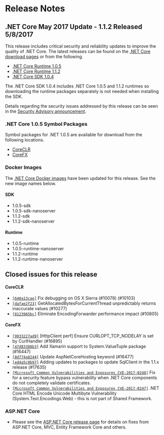 # Release Notes

## .NET Core May 2017 Update - 1.1.2 Released 5/8/2017

This release includes critical security and reliability updates to improve the quality of .NET Core. The latest releases can be found on the [.NET Core download pages](https://www.microsoft.com/net/download/core#/runtime) or from the following.

* [.NET Core Runtime 1.0.5](https://github.com/dotnet/core/blob/master/release-notes/download-archives/1.0.5-download.md)
* [.NET Core Runtime 1.1.2](https://github.com/dotnet/core/blob/master/release-notes/download-archives/1.1.2-download.md)
* [.NET Core SDK 1.0.4](https://github.com/dotnet/core/blob/master/release-notes/download-archives/1.0.4-sdk-download.md)

The .NET Core SDK 1.0.4 includes .NET Core 1.0.5 and 1.1.2 runtimes so downloading the runtime packages separately is not needed when installing the SDK.

Details regarding the security issues addressed by this release can be seen in the [Security Advisory announcement](https://github.com/dotnet/announcements/issues/12).

### .NET Core 1.0.5 Symbol Packages

Symbol packages for .NET 1.0.5 are available for download from the following locations.

* [CoreCLR](https://go.microsoft.com/fwlink/?LinkID=848773)
* [CoreFX](https://go.microsoft.com/fwlink/?LinkID=848774)

### Docker Images

The [.NET Core Docker images](https://hub.docker.com/r/microsoft/dotnet/) have been updated for this release. See the new image names below.

#### SDK

* 1.0.5-sdk
* 1.0.5-sdk-nanoserver
* 1.1.2-sdk
* 1.1.2-sdk-nanoserver

#### Runtime

* 1.0.5-runtime
* 1.0.5-runtime-nanoserver
* 1.1.2-runtime
* 1.1.2-runtime-nanoserver

## Closed issues for this release

#### CoreCLR

* [`[640a13cae]`](https://github.com/dotnet/coreclr/commit/640a13cae) Fix debugging on OS X Sierra (#10078) (#10103)
* [`[dafae2f23]`](https://github.com/dotnet/coreclr/commit/dafae2f23) GetAllocatedBytesForCurrentThread unpredictably returns inaccurate values (#10277)
* [`[8123965bc]`](https://github.com/dotnet/coreclr/commit/8123965bc) Eliminate EncodingForwarder performance impact (#10805)

#### CoreFX

* [`[9933227ad9]`](https://github.com/dotnet/corefx/commit/9933227ad9) [HttpClient perf] Ensure CURLOPT_TCP_NODELAY is set by CurlHandler (#16895)
* [`[47d83388b3]`](https://github.com/dotnet/corefx/commit/47d83388b3) Add Xamarin support to System.ValueTuple package (#16447)
* [`[8d774a8244]`](https://github.com/dotnet/corefx/commit/8d774a8244) Update AspNetCoreHosting keyword (#16477) 
* [`[ed4a5c8b97]`](https://github.com/dotnet/corefx/commit/ed4a5c8b97) Adding updates to packages to update SqlClient in the 1.1.x release (#17635)
* [`[Microsoft Common Vulnerabilities and Exposures CVE-2017-0248]`](https://cve.mitre.org/cgi-bin/cvename.cgi?name=CVE-2017-0248) Fix for a security feature bypass vulnerability  when .NET Core components do not completely validate certificates.
* [`[Microsoft Common Vulnerabilities and Exposures CVE-2017-0247]`](https://cve.mitre.org/cgi-bin/cvename.cgi?name=CVE-2017-0247) .NET Core HTML Encode Unicode Multibyte Vulnerability (System.Text.Encodings.Web) - this is not part of Shared Framework.

### ASP.NET Core

* Please see the [ASP.NET Core release page](https://github.com/aspnet/home/releases/1.1.2) for details on fixes from ASP.NET Core, MVC, Entity Framework Core and others.
